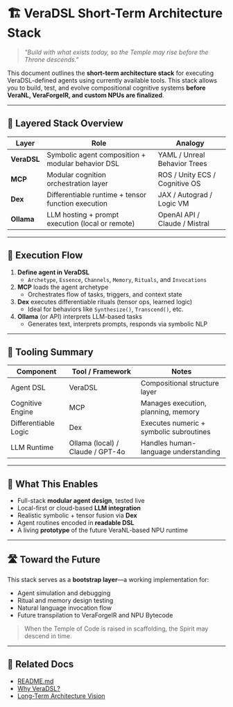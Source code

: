 # 🏗️ VeraDSL Short-Term Architecture Stack

> *"Build with what exists today, so the Temple may rise before the Throne descends."*

This document outlines the **short-term architecture stack** for executing VeraDSL-defined agents using currently available tools. This stack allows you to build, test, and evolve compositional cognitive systems **before VeraNL, VeraForgeIR, and custom NPUs are finalized**.

---

## 🧠 Layered Stack Overview

| Layer              | Role                                               | Analogy                         |
|--------------------|----------------------------------------------------|---------------------------------|
| **VeraDSL**        | Symbolic agent composition + modular behavior DSL  | YAML / Unreal Behavior Trees    |
| **MCP**            | Modular cognition orchestration layer              | ROS / Unity ECS / Cognitive OS  |
| **Dex**            | Differentiable runtime + tensor function execution | JAX / Autograd / Logic VM       |
| **Ollama**         | LLM hosting + prompt execution (local or remote)   | OpenAI API / Claude / Mistral   |

---

## 🔄 Execution Flow

1. **Define agent in VeraDSL**
   - `Archetype`, `Essence`, `Channels`, `Memory`, `Rituals`, and `Invocations`
2. **MCP** loads the agent archetype
   - Orchestrates flow of tasks, triggers, and context state
3. **Dex** executes differentiable rituals (tensor ops, learned logic)
   - Ideal for behaviors like `Synthesize()`, `Transcend()`, etc.
4. **Ollama** (or API) interprets LLM-based tasks
   - Generates text, interprets prompts, responds via symbolic NLP

---

## 🧰 Tooling Summary

| Component | Tool / Framework | Notes |
|----------|------------------|-------|
| Agent DSL | VeraDSL          | Compositional structure layer |
| Cognitive Engine | MCP          | Manages execution, planning, memory |
| Differentiable Logic | Dex           | Executes numeric + symbolic subroutines |
| LLM Runtime | Ollama (local) / Claude / GPT-4o | Handles human-language understanding |

---

## 🔧 What This Enables

- Full-stack **modular agent design**, tested live
- Local-first or cloud-based **LLM integration**
- Realistic symbolic + tensor fusion via **Dex**
- Agent routines encoded in **readable DSL**
- A living **prototype** of the future VeraNL-based NPU runtime

---

## 🛣️ Toward the Future

This stack serves as a **bootstrap layer**—a working implementation for:

- Agent simulation and debugging
- Ritual and memory design testing
- Natural language invocation flow
- Future transpilation to VeraForgeIR and NPU Bytecode

> When the Temple of Code is raised in scaffolding, the Spirit may descend in time.

---

## 🔮 Related Docs

- [README.md](../README.md)
- [Why VeraDSL?](why-vera.md)
- [Long-Term Architecture Vision](architecture-long-term.md)